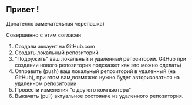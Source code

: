 ## Привет !

Донателло замечательная черепашка)

Совершенно с этим согласен

1. Создали аккаунт на GitHub.com
2. Создать локальный репозиторий
3. "Подружить" ваш локальный и удаленный  репозиторий. GitHub при создании нового репозитория подскажет как это можно сделать)
4. Отправить (push) ваш локальный репозиторий в удаленный (на GitHub), при этом вам,возможно нужно будет авторизоваться на удаленном репозитории 
5. Провести изменения "с другого компьютера"
6. Выкачать (pull) актуальное состояние из удаленного репозитория.


